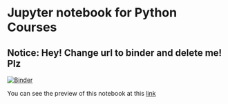 # Jupyter notebook for Python Courses

## Notice: Hey! Change url to binder and delete me! Plz

[![Binder](https://mybinder.org/badge_logo.svg)](https://mybinder.org/v2/git/https%3A%2F%2Fgitlab.poul.org%2Fcorsi%2FPython%2Fintro.git/jupyter?filepath=index.ipynb)

You can see the preview of this notebook at this [link](https://mybinder.org/v2/git/https%3A%2F%2Fgitlab.poul.org%2Fcorsi%2FPython%2Fintro.git/jupyter?filepath=index.ipynb)
